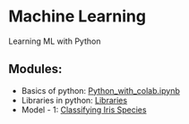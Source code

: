 # Machine Learning
Learning ML with Python

## Modules:

* Basics of python: [Python_with_colab.ipynb](https://colab.research.google.com/github/YahyaHussain/Python/blob/main/Python_with_colab.ipynb)
* Libraries in python: [Libraries](https://colab.research.google.com/github/YahyaHussain/Python/blob/main/Libraries.ipynb)
* Model - 1: [Classifying Iris Species](https://colab.research.google.com/github/YahyaHussain/Machine-Learning/blob/main/Classifying_Iris_Species.ipynb)
